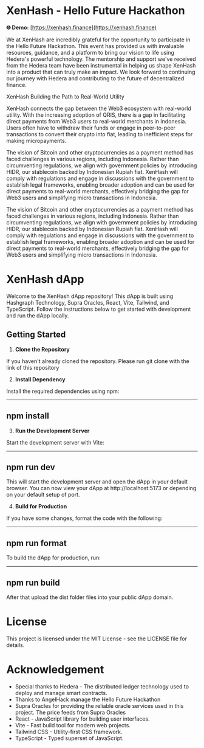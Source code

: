 # XenHash - Hello Future Hackathon

**🌐 Demo:** [https://xenhash.finance](https://xenhash.finance)

We at XenHash are incredibly grateful for the opportunity to participate in the Hello Future Hackathon. This event has provided us with invaluable resources, guidance, and a platform to bring our vision to life using Hedera's powerful technology. The mentorship and support we've received from the Hedera team have been instrumental in helping us shape XenHash into a product that can truly make an impact. We look forward to continuing our journey with Hedera and contributing to the future of decentralized finance.

XenHash Building the Path to Real-World Utility

XenHash connects the gap between the Web3 ecosystem with real-world utility. With the increasing adoption of QRIS, there is a gap in facilitating direct payments from Web3 users to real-world merchants in Indonesia. Users often have to withdraw their funds or engage in peer-to-peer transactions to convert their crypto into fiat, leading to inefficient steps for making micropayments.

The vision of Bitcoin and other cryptocurrencies as a payment method has faced challenges in various regions, including Indonesia. Rather than circumventing regulations, we align with government policies by introducing HIDR, our stablecoin backed by Indonesian Rupiah fiat. XenHash will comply with regulations and engage in discussions with the government to establish legal frameworks, enabling broader adoption and can be used for direct payments to real-world merchants, effectively bridging the gap for Web3 users and simplifying micro transactions in Indonesia.

The vision of Bitcoin and other cryptocurrencies as a payment method has faced challenges in various regions, including Indonesia. Rather than circumventing regulations, we align with government policies by introducing HIDR, our stablecoin backed by Indonesian Rupiah fiat. XenHash will comply with regulations and engage in discussions with the government to establish legal frameworks, enabling broader adoption and can be used for direct payments to real-world merchants, effectively bridging the gap for Web3 users and simplifying micro transactions in Indonesia.


# XenHash dApp

Welcome to the XenHash dApp repository! This dApp is built using Hashgraph Technology, Supra Oracles, React, Vite, Tailwind, and TypeScript. Follow the instructions below to get started with development and run the dApp locally.


## Getting Started

1. **Clone the Repository**

If you haven't already cloned the repository. Please run git clone with the link of this repository

2. **Install Dependency**

Install the required dependencies using npm:

-------------------------
npm install
-------------------------

3. **Run the Development Server**

Start the development server with Vite:

------------------------
npm run dev
------------------------

This will start the development server and open the dApp in your default browser. You can now view your dApp at http://localhost:5173 or depending on your default setup of port.


4. **Build for Production**


If you have some changes, format the code with the following:

-------------------------
npm run format
-------------------------


To build the dApp for production, run:

-------------------------
npm run build
-------------------------


After that upload the dist folder files into your public dApp domain.


# License
This project is licensed under the MIT License - see the LICENSE file for details.

# Acknowledgement
- Special thanks to Hedera - The distributed ledger technology used to deploy and manage smart contracts.
- Thanks to AngelHack manage the Hello Future Hackathon
- Supra Oracles for providing the reliable oracle services used in this project. The price feeds from Supra Oracles
- React - JavaScript library for building user interfaces.
- Vite - Fast build tool for modern web projects.
- Tailwind CSS - Utility-first CSS framework.
- TypeScript - Typed superset of JavaScript.
